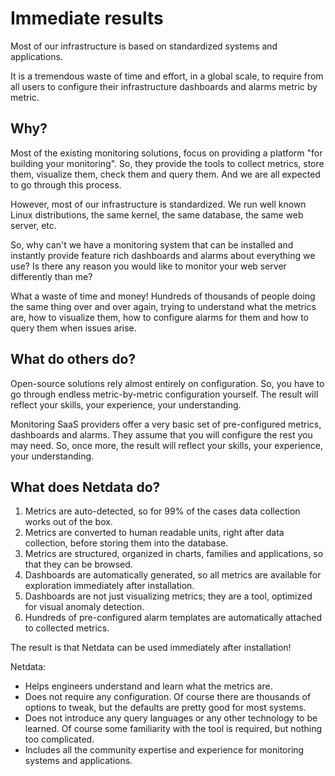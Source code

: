 # Immediate results

Most of our infrastructure is based on standardized systems and applications. 

It is a tremendous waste of time and effort, in a global scale, to require from all users to configure their infrastructure dashboards and alarms metric by metric.

## Why?

Most of the existing monitoring solutions, focus on providing a platform "for building your monitoring". So, they provide the tools to collect metrics, store them, visualize them, check them and query them. And we are all expected to go through this process.

However, most of our infrastructure is standardized. We run well known Linux distributions, the same kernel, the same database, the same web server, etc.

So, why can't we have a monitoring system that can be installed and instantly provide feature rich dashboards and alarms about everything we use? Is there any reason you would like to monitor your web server differently than me?

What a waste of time and money! Hundreds of thousands of people doing the same thing over and over again, trying to understand what the metrics are, how to visualize them, how to configure alarms for them and how to query them when issues arise.

## What do others do?

Open-source solutions rely almost entirely on configuration. So, you have to go through endless metric-by-metric configuration yourself. The result will reflect your skills, your experience, your understanding.

Monitoring SaaS providers offer a very basic set of pre-configured metrics, dashboards and alarms. They assume that you will configure the rest you may need. So, once more, the result will reflect your skills, your experience, your understanding.

## What does Netdata do?

1.  Metrics are auto-detected, so for 99% of the cases data collection works out of the box.
2.  Metrics are converted to human readable units, right after data collection, before storing them into the database.
3.  Metrics are structured, organized in charts, families and applications, so that they can be browsed.
4.  Dashboards are automatically generated, so all metrics are available for exploration immediately after installation.
5.  Dashboards are not just visualizing metrics; they are a tool, optimized for visual anomaly detection.
6.  Hundreds of pre-configured alarm templates are automatically attached to collected metrics.

The result is that Netdata can be used immediately after installation!

Netdata:

-   Helps engineers understand and learn what the metrics are.
-   Does not require any configuration. Of course there are thousands of options to tweak, but the defaults are pretty good for most systems.
-   Does not introduce any query languages or any other technology to be learned. Of course some familiarity with the tool is required, but nothing too complicated.
-   Includes all the community expertise and experience for monitoring systems and applications.

